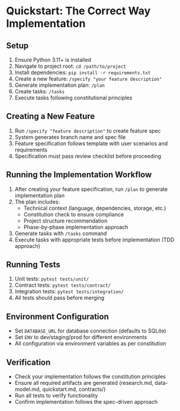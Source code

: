 # Quickstart: The Correct Way Implementation

## Setup
1. Ensure Python 3.11+ is installed
2. Navigate to project root: `cd /path/to/project`
3. Install dependencies: `pip install -r requirements.txt`
4. Create a new feature: `/specify "your feature description"`
5. Generate implementation plan: `/plan`
6. Create tasks: `/tasks`
7. Execute tasks following constitutional principles

## Creating a New Feature
1. Run `/specify "feature description"` to create feature spec
2. System generates branch name and spec file
3. Feature specification follows template with user scenarios and requirements
4. Specification must pass review checklist before proceeding

## Running the Implementation Workflow
1. After creating your feature specification, run `/plan` to generate implementation plan
2. The plan includes:
   - Technical context (language, dependencies, storage, etc.)
   - Constitution check to ensure compliance
   - Project structure recommendation
   - Phase-by-phase implementation approach
3. Generate tasks with `/tasks` command
4. Execute tasks with appropriate tests before implementation (TDD approach)

## Running Tests
1. Unit tests: `pytest tests/unit/`
2. Contract tests: `pytest tests/contract/`
3. Integration tests: `pytest tests/integration/`
4. All tests should pass before merging

## Environment Configuration
- Set `DATABASE_URL` for database connection (defaults to SQLite)
- Set `ENV` to dev/staging/prod for different environments
- All configuration via environment variables as per constitution

## Verification
- Check your implementation follows the constitution principles
- Ensure all required artifacts are generated (research.md, data-model.md, quickstart.md, contracts/)
- Run all tests to verify functionality
- Confirm implementation follows the spec-driven approach